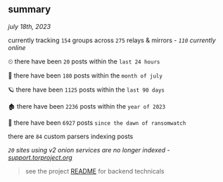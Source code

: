 
## summary
_july 18th, 2023_

currently tracking `154` groups across `275` relays & mirrors - _`110` currently online_

⏲ there have been `20` posts within the `last 24 hours`

🦈 there have been `180` posts within the `month of july`

🪐 there have been `1125` posts within the `last 90 days`

🏚 there have been `2236` posts within the `year of 2023`

🦕 there have been `6927` posts `since the dawn of ransomwatch`

there are `84` custom parsers indexing posts

_`20` sites using v2 onion services are no longer indexed - [support.torproject.org](https://support.torproject.org/onionservices/v2-deprecation/)_

> see the project [README](https://github.com/joshhighet/ransomwatch#ransomwatch--) for backend technicals
